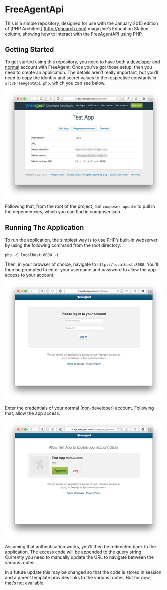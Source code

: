 # FreeAgentApi

This is a simple repository, designed for use with the January 2015 edition of [PHP Architect]
(http://phparch.com) magazine’s Education Station column, showing how to interact with the 
FreeAgentAPI using PHP.

## Getting Started

To get started using this repository, you need to have both a [developer](http://dev.freeagent.com) 
and [normal](http://www.freeagent.com) account with FreeAgent. Once you’ve got those setup, 
then you need to create an application. The details aren’t really important, but you’ll need to 
copy the identity and secret values to the respective constants in `src/FreeAgentApi.php`, which 
you can see below.

![App Settings](docs/images/app-settings.png)

Following that, from the root of the project, run `composer update` to pull in the dependencies, 
which you can find in composer.json.

## Running The Application

To run the application, the simplest way is to use PHP’s built-in webserver by using the following 
command from the root directory:

```
php -S localhost:8080 -t .
```

Then, in your browser of choice, navigate to `http://localhost:8080`. You’ll then be prompted to 
enter your username and password to allow the app access to your account. 

![Enter Credentials](docs/images/enter-credentials.png)

Enter the credentials of your normal (non-developer) account. Following that, allow the app access.
 
![Approve Access](docs/images/approve-access.png)

Assuming that authentication works, you’ll then be redirected back to the application. The access
code will be appended to the query string. Currently you need to manually update the URL to navigate
between the various routes. 

In a future update this may be changed so that the code is stored in 
session and a parent template provides links to the various routes. But for now, that’s not available.